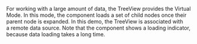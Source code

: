 For working with a&nbsp;large amount of&nbsp;data, the TreeView provides the Virtual Mode. In&nbsp;this mode, the component loads a&nbsp;set of&nbsp;child nodes once their parent node is&nbsp;expanded. In&nbsp;this demo, the TreeView is&nbsp;associated with a&nbsp;remote data source. Note that the component shows a&nbsp;loading indicator, because data loading takes a&nbsp;long time.